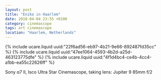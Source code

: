 ```yaml
---
layout: post
title: "Eniko in Haarlem"
date: 2018-04-04 23:55 +0100
category: cinemascope
tags: art cinemascope
location: "Haarlem, Netherlands"
---
```


{% include ucare.liquid uuid:"22f6ad56-eb97-4b21-9e66-892487fd35cc" %}
{% include ucare.liquid uuid:"47ee1064-4593-4b2d-a25d-463123775dfe" %}
{% include ucare.liquid uuid:"4f1d4bc4-ce4b-4cc4-a1bb-ea55c22626ff" %}

Sony α7 II, Isco Ultra Star Cinemascope, taking lens: Jupiter 9 85mm f/2
